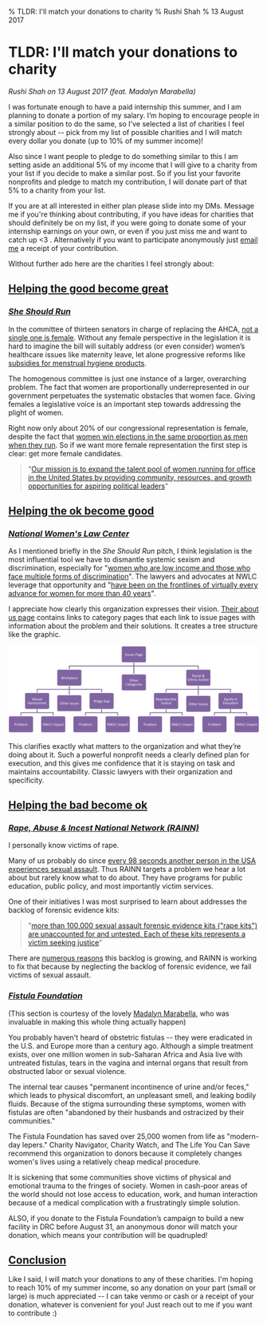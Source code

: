 % TLDR: I'll match your donations to charity
% Rushi Shah
% 13 August 2017

# TLDR: I'll match your donations to charity
*Rushi Shah on 13 August 2017 (feat. Madalyn Marabella)*
<!-- ### Started: 22 July 2017 -->

<link href="https://afeld.github.io/emoji-css/emoji.css" rel="stylesheet">

I was fortunate enough to have a paid internship this summer, and I am planning to donate a portion of my salary. I’m hoping to encourage people in a similar position to do the same, so I've selected a list of charities I feel strongly about -- pick from my list of possible charities and I will match every dollar you donate (up to 10% of my summer income)! 

Also since I want people to pledge to do something similar to this I am setting aside an additional 5% of my income that I will give to a charity from your list if you decide to make a similar post. So if you list your favorite nonprofits and pledge to match my contribution, I will donate part of that 5% to a charity from your list.

If you are at all interested in either plan please slide into my DMs. Message me if you're thinking about contributing, if you have ideas for charities that should definitely be on my list, if you were going to donate some of your internship earnings on your own, or even if you just miss me and want to catch up <3 . Alternatively if you want to participate anonymously just <a href="mailto:2016rshah@gmail.com">email me</a> a receipt of your contribution. 

<!-- For my list of charities + rationale for each one check out rshah.org/blog/posts/charity-donations-2017-summer.html. Spoiler alert: the charities are She Should Run, National Women’s Law Center, RAINN, Rape Kit Action Program, National Coalition Against Domestic Violence, and Fistula Foundation. 

I am very blessed to be able to make this post and I acknowledge that not everybody has the same privilege I do. But the fact that I am in the position to contribute to charity is why I felt I needed to make this post. 

Also shameless plug -- I would really appreciate if you could like/share this post! The more people who participate, the more money will go towards causes we care about :)
 -->
Without further ado here are the charities I feel strongly about:


## <u>Helping the good become great</u>

### *[She Should Run](http://www.sheshouldrun.org/)*

In the committee of thirteen senators in charge of replacing the AHCA, [not a single one is female](https://www.nytimes.com/2017/05/08/us/politics/women-health-care-senate.html?_r=0). Without any female perspective in the legislation it is hard to imagine the bill will suitably address (or even consider) women’s healthcare issues like maternity leave, let alone progressive reforms like [subsidies for menstrual hygiene products](https://www.theguardian.com/commentisfree/2014/aug/11/free-tampons-cost-feminine-hygiene-products). 

The homogenous committee is just one instance of a larger, overarching problem. The fact that women are proportionally underrepresented in our government perpetuates the systematic obstacles that women face. Giving females a legislative voice is an important step towards addressing the plight of women.  

Right now only about 20% of our congressional representation is female, despite the fact that [women win elections in the same proportion as men when they run](https://www.politicalparity.org/research-inventory/women-candidates-and-their-campaigns/). So if we want more female representation the first step is clear: get more female candidates.

> "[Our mission is to expand the talent pool of women running for office in the United States by providing community, resources, and growth opportunities for aspiring political leaders](http://www.sheshouldrun.org/)"

## <u>Helping the ok become good</u>

### *[National Women's Law Center](https://nwlc.org/issues/)*

As I mentioned briefly in the *She Should Run* pitch, I think legislation is the most influential tool we have to dismantle systemic sexism and discrimination, especially for "[women who are low income and those who face multiple forms of discrimination](https://nwlc.org/)". The lawyers and advocates at NWLC leverage that opportunity and "[have been on the frontlines of virtually every advance for women for more than 40 years](https://nwlc.org/)". 

I appreciate how clearly this organization expresses their vision. [Their about us page](https://nwlc.org/issues/) contains links to category pages that each link to issue pages with information about the problem and their solutions. It creates a tree structure like the graphic. 

<img style="" src='../resources/charity_match_2017/NWLC.png' />

This clarifies exactly what matters to the organization and what they’re doing about it. Such a powerful nonprofit needs a clearly defined plan for execution, and this gives me confidence that it is staying on task and maintains accountability. Classic lawyers with their organization and specificity.


## <u>Helping the bad become ok</u>

### *[Rape, Abuse & Incest National Network (RAINN)](https://www.rainn.org/)*

I personally know victims of rape. 

Many of us probably do since [every 98 seconds another person in the USA experiences sexual assault](https://www.rainn.org/statistics). Thus RAINN targets a problem we hear a lot about but rarely know what to do about. They have programs for public education, public policy, and most importantly victim services. 

One of their initiatives I was most surprised to learn about addresses the backlog of forensic evidence kits:

> "[more than 100,000 sexual assault forensic evidence kits ("rape kits") are unaccounted for and untested. Each of these kits represents a victim seeking justice](https://everykitcounts.org/)"

There are [numerous reasons](https://www.rainn.org/articles/addressing-rape-kit-backlog) this backlog is growing, and RAINN is working to fix that because by neglecting the backlog of forensic evidence, we fail victims of sexual assault.


### *[Fistula Foundation](https://www.thelifeyoucansave.org/Where-to-Donate/Fistula-Foundation)*

(This section is courtesy of the lovely [Madalyn Marabella](https://www.linkedin.com/in/madalyn-marabella-8a6658129), who was invaluable in making this whole thing actually happen)

You probably haven't heard of obstetric fistulas -- they were eradicated in the U.S. and Europe more than a century ago. Although a simple treatment exists, over one million women in sub-Saharan Africa and Asia live with untreated fistulas, tears in the vagina and internal organs that result from obstructed labor or sexual violence.
 
The internal tear causes "permanent incontinence of urine and/or feces," which leads to physical discomfort, an unpleasant smell, and leaking bodily fluids. Because of the stigma surrounding these symptoms, women with fistulas are often "abandoned by their husbands and ostracized by their communities."
 
The Fistula Foundation has saved over 25,000 women from life as "modern-day lepers." Charity Navigator, Charity Watch, and The Life You Can Save recommend this organization to donors because it completely changes women's lives using a relatively cheap medical procedure.
 
It is sickening that some communities shove victims of physical and emotional trauma to the fringes of society. Women in cash-poor areas of the world should not lose access to education, work, and human interaction because of a medical complication with a frustratingly simple solution.

ALSO, if you donate to the Fistula Foundation’s campaign to build a new facility in DRC before August 31, an anonymous donor will match your donation, which means your contribution will be quadrupled!

## <u>Conclusion</u>

Like I said, I will match your donations to any of these charities. I'm hoping to reach 10% of my summer income, so any donation on your part (small or large) is much appreciated -- I can take venmo or cash or a receipt of your donation, whatever is convenient for you! Just reach out to me if you want to contribute :)
